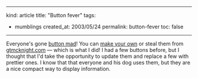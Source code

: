 -----
kind: article
title: "Button fever"
tags:
- mumblings
created_at: 2003/05/24
permalink: button-fever
toc: false
-----

<p>Everyone's gone <a href="http://www.antipixel.com/blog/archives/2003/05/22/those_bloody_buttons.html#comments" title="Antipixel--where it all started">button mad</a>! You can <a href="http://www.metafilter.com/mefi/25906" title="Metafilter">make your own</a> or steal them from <a href="http://gtmcknight.com/buttons.html" title="gtmcknight.com--steal these buttons">gtmcknight.com</a> &mdash; which is what I did! I had a few buttons before, but I thought that I'd take the opportunity to update them and replace a few with prettier ones. I know that that everyone and his dog uses them, but they are a nice compact way to display information.</p>


